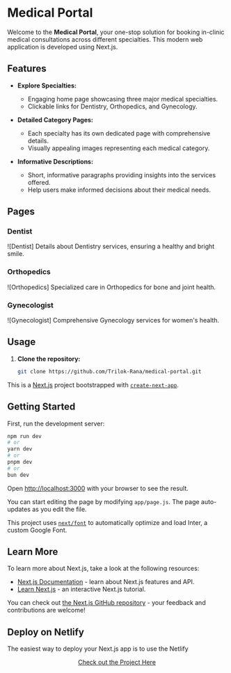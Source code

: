 
# Medical Portal

Welcome to the **Medical Portal**, your one-stop solution for booking in-clinic medical consultations across different specialties. This modern web application is developed using Next.js.

## Features

- **Explore Specialties:**
  - Engaging home page showcasing three major medical specialties.
  - Clickable links for Dentistry, Orthopedics, and Gynecology.

- **Detailed Category Pages:**
  - Each specialty has its own dedicated page with comprehensive details.
  - Visually appealing images representing each medical category.

- **Informative Descriptions:**
  - Short, informative paragraphs providing insights into the services offered.
  - Help users make informed decisions about their medical needs.

## Pages

### Dentist
![Dentist]
Details about Dentistry services, ensuring a healthy and bright smile.

### Orthopedics
![Orthopedics]
Specialized care in Orthopedics for bone and joint health.

### Gynecologist
![Gynecologist]
Comprehensive Gynecology services for women's health.

## Usage

1. **Clone the repository:**
   ```bash
   git clone https://github.com/Trilok-Rana/medical-portal.git

This is a [Next.js](https://nextjs.org/) project bootstrapped with [`create-next-app`](https://github.com/vercel/next.js/tree/canary/packages/create-next-app).

## Getting Started

First, run the development server:

```bash
npm run dev
# or
yarn dev
# or
pnpm dev
# or
bun dev
```

Open [http://localhost:3000](http://localhost:3000) with your browser to see the result.

You can start editing the page by modifying `app/page.js`. The page auto-updates as you edit the file.

This project uses [`next/font`](https://nextjs.org/docs/basic-features/font-optimization) to automatically optimize and load Inter, a custom Google Font.

## Learn More

To learn more about Next.js, take a look at the following resources:

- [Next.js Documentation](https://nextjs.org/docs) - learn about Next.js features and API.
- [Learn Next.js](https://nextjs.org/learn) - an interactive Next.js tutorial.

You can check out [the Next.js GitHub repository](https://github.com/vercel/next.js/) - your feedback and contributions are welcome!

## Deploy on Netlify

The easiest way to deploy your Next.js app is to use the Netlify

<p align="center">
  <a href="https://master--phenomenal-fox-88a676.netlify.app/" target="_blank">
    Check out the Project Here
  </a>
</p>

